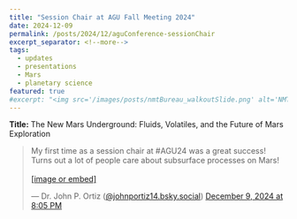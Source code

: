 ```yaml
---
title: "Session Chair at AGU Fall Meeting 2024"
date: 2024-12-09
permalink: /posts/2024/12/aguConference-sessionChair
excerpt_separator: <!--more-->
tags:
  - updates 
  - presentations
  - Mars
  - planetary science
featured: true 
#excerpt: "<img src='/images/posts/nmtBureau_walkoutSlide.png' alt='NMT-talkBanner' width='500px'/>"
---
```


<!-- <img src='/images/posts/agu23_canva_post_twitter.png' alt='AGU-banner' width='750px'/> -->

<!-- Excerpt this whole post: -->
<!-- more -->

<!-- NOTE: the featured callout in front matter allows the post to appear automatically on the ABOUT page if enabled there. -->
<!-- NOTE: the except_separator in the front matter allows you to manually specify how much of the post is included in the except (in this case, everything between the ``more`` callout. -->
<!-- <img src="/images/posts/symposiumFlyer2023.png" alt="symposiumFlyerBanner" width="300px"/> -->

<!-- I will be delivering a talk at the AGU Fall Meeting 2023 for the *New Mars -->
<!-- Underground III* oral session. I will be presenting on recent work to determine -->
<!-- strategic sampling times for the *Curiosity* rover to collect atmospheric -->
<!-- methane samples in order to constrain diurnal and seasonal methane fluctuations.    -->

<!-- [https://agu.confex.com/agu/fm23/meetingapp.cgi/Paper/1320513](https://agu.confex.com/agu/fm23/meetingapp.cgi/Paper/1320513) -->

<!-- **When:** Thursday December 14th 2023 &nbsp;&nbsp; \| &nbsp;&nbsp; 17:20 - 17:30 (PST) -->
<!--  -->
<!-- **Where:**  216 - South (Level 2, South, Moscone Center) -->
<!-- [Zoom](https://zoom.us/j/99880495832){: .btn--research} --> 

**Title:** The New Mars Underground: Fluids, Volatiles, and the Future of Mars Exploration

<!-- <img src='/images/posts/agu2023_walkoutSlide.png' alt='AGU-walkout-slide' width='500px'/> -->

<!-- <blockquote class="twitter-tweet"><p lang="en" dir="ltr">At <a href="https://twitter.com/theAGU?ref_src=twsrc%5Etfw">@theAGU</a> and interested in Mars? Come see my talk today in The New Mars Underground session aimed at identifying strategic times for <a href="https://twitter.com/MarsCuriosity?ref_src=twsrc%5Etfw">@MarsCuriosity</a> to collect atmospheric samples! <a href="https://twitter.com/hashtag/AGU2023?src=hash&amp;ref_src=twsrc%5Etfw">#AGU2023</a> <a href="https://t.co/ddeb1ofAyW">pic.twitter.com/ddeb1ofAyW</a></p>&mdash; John P. Ortiz (@JohnPOrtiz14) <a href="https://twitter.com/JohnPOrtiz14/status/1735329046735515672?ref_src=twsrc%5Etfw">December 14, 2023</a></blockquote> <script async src="https://platform.twitter.com/widgets.js" charset="utf-8"></script> -->

<blockquote class="bluesky-embed" data-bluesky-uri="at://did:plc:azoff3h2pyjhcrhzyazknm66/app.bsky.feed.post/3lcwazrmc5s2d" data-bluesky-cid="bafyreibxyrtzvoge7ztv2pffsjmxeruizgcnpdcxrkxt64apmllx42jrsq"><p lang="en">My first time as a session chair at #AGU24 was a great success! Turns out a lot of people care about subsurface processes on Mars!<br><br><a href="https://bsky.app/profile/did:plc:azoff3h2pyjhcrhzyazknm66/post/3lcwazrmc5s2d?ref_src=embed">[image or embed]</a></p>&mdash; Dr. John P. Ortiz (<a href="https://bsky.app/profile/did:plc:azoff3h2pyjhcrhzyazknm66?ref_src=embed">@johnportiz14.bsky.social</a>) <a href="https://bsky.app/profile/did:plc:azoff3h2pyjhcrhzyazknm66/post/3lcwazrmc5s2d?ref_src=embed">December 9, 2024 at 8:05 PM</a></blockquote><script async src="https://embed.bsky.app/static/embed.js" charset="utf-8"></script>


<!-- **Abstract:**  -->
<!-- > In recent years, the Sample Analysis at Mars (SAM) instrument on board the Mars Science Laboratory (MSL) *Curiosity* rover has detected methane variations in the atmosphere at Gale crater. Methane concentrations appear to fluctuate seasonally as well as sub-diurnally, which is difficult to reconcile with an as-yet-unknown transport mechanism delivering the gas from underground to the atmosphere. We consider barometrically-induced transport of methane from an underground source to the surface, modulated by temperature-dependent adsorption as a mechanism to potentially explain the fluctuations. The subsurface fractured-rock seepage model is coupled to a simplified atmospheric mixing model to provide insights on the pattern of atmospheric methane concentrations in response to transient surface methane emissions, as well as to predict sub-diurnal variation in methane abundance for the Northern Summer period, which is a candidate time frame for *Curiosity*’s potentially final sampling campaign. The best-performing scenarios indicate a significant, short-lived methane pulse just prior to sunrise, the detection of which by SAM-TLS would be a potential indicator of the contribution of barometric pumping to Mars' atmospheric methane variations.  -->
 <!--  -->

<!-- ![AGU-talkBanner](/images/posts/agu2023_walkoutSlide.png) -->










